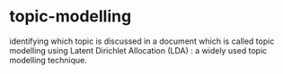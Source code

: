 # topic-modelling
identifying which topic is discussed in a document which is called topic modelling using Latent Dirichlet Allocation (LDA) : a widely used topic modelling technique.
